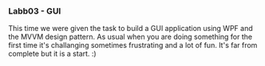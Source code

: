 ### Labb03 - GUI

This time we were given the task to build a GUI application using WPF and the MVVM design pattern. As usual when you are doing something for the first time it's challanging sometimes frustrating and a lot of fun.
It's far from complete but it is a start. :)
